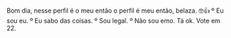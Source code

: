 Bom dia, nesse perfil é o meu então o perfil é meu então, belaza.
🤓👍
º Eu sou eu.
º Eu sabo das coisas.
º Sou legal. 
º Não sou emo.
Tá ok. 
Vote em 22.
